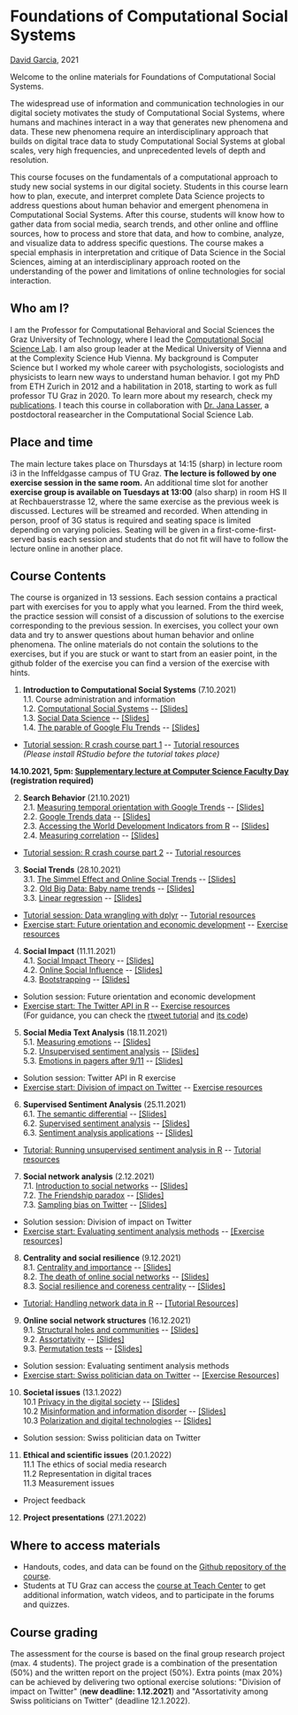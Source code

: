 # Foundations of Computational Social Systems
[David Garcia](http://dgarcia.eu), 2021

Welcome to the online materials for Foundations of Computational Social Systems.

The widespread use of information and communication technologies in our digital society motivates the study of Computational Social Systems, where humans and machines interact in a way that generates new phenomena and data. These new phenomena require an interdisciplinary approach that builds on digital trace data to study Computational Social Systems at global scales, very high frequencies, and unprecedented levels of depth and resolution.

This course focuses on the fundamentals of a computational approach to study new social systems in our digital society. Students in this course learn how to plan, execute, and interpret complete Data Science projects to address questions about human behavior and emergent phenomena in Computational Social Systems. After this course, students will know how to gather data from social media, search trends, and other online and offline sources, how to process and store that data, and how to combine, analyze, and visualize data to address specific questions. The course makes a special emphasis in interpretation and critique of Data Science in the Social Sciences, aiming at an interdisciplinary approach rooted on the understanding of the power and limitations of online technologies for social interaction.

## Who am I?

I am the Professor for Computational Behavioral and Social Sciences the Graz University of Technology, where I lead the [Computational Social Science Lab](http://www.csslab.at). I am also group leader at the Medical University of Vienna and at the Complexity Science Hub Vienna. My background is Computer Science but I worked my whole career with psychologists, sociologists and physicists to learn new ways to understand human behavior. I got my PhD from ETH Zurich in 2012 and a habilitation in 2018, starting to work as full professor TU Graz in 2020. To learn more about my research, check my [publications](https://dgarcia.eu/full-publication-list/). I teach this course in collaboration with [Dr. Jana Lasser](https://janalasser.at/), a postdoctoral reasearcher in the Computational Social Science Lab.

## Place and time

The main lecture takes place on Thursdays at 14:15 (sharp) in lecture room i3 in the Inffeldgasse campus of TU Graz. **The lecture is followed by one exercise session in the same room.** An additional time slot for another **exercise group is available on Tuesdays at 13:00** (also sharp) in room HS II at Rechbauerstrasse 12, where the same exercise as the previous week is discussed. Lectures will be streamed and recorded. When attending in person, proof of 3G status is required and seating space is limited depending on varying policies. Seating will be given in a first-come-first-served basis each session and students that do not fit will have to follow the lecture online in another place.

## Course Contents

The course is organized in 13 sessions. Each session contains a practical part with exercises for you to apply what you learned. From the third week, the practice session will consist of a discussion of solutions to the exercise corresponding to the previous session. In exercises, you collect your own data and try to answer questions about human behavior and online phenomena. The online materials do not contain the solutions to the exercises, but if you are stuck or want to start from an easier point, in the github folder of the exercise you can find a version of the exercise with hints.

1. **Introduction to Computational Social Systems**  (7.10.2021)  
1.1. Course administration and information  
1.2. [Computational Social Systems](https://dgarcia-eu.github.io/FoundationsOfCSS/01_Introduction/011_ComputationalSocialSystems/ComputationalSocialSystems) -- [[Slides]](https://dgarcia-eu.github.io/FoundationsOfCSS/01_Introduction/011_ComputationalSocialSystems/Slides/ComputationalSocialSystems_Slides.html)  
1.3. [Social Data Science](https://dgarcia-eu.github.io/FoundationsOfCSS/01_Introduction/012_SocialDataScience/SocialDataScience) -- [[Slides]](https://dgarcia-eu.github.io/FoundationsOfCSS/01_Introduction/012_SocialDataScience/Slides/Introduction_Slides.html)    
1.4. [The parable of Google Flu Trends](https://dgarcia-eu.github.io/FoundationsOfCSS/01_Introduction/014_GoogleFluTrends/GoogleFluTrends) -- [[Slides]](https://dgarcia-eu.github.io/FoundationsOfCSS/01_Introduction/014_GoogleFluTrends/Slides/GoogleFluTrends_Slides.html)  
- [Tutorial session: R crash course part 1](https://dgarcia-eu.github.io/FoundationsOfCSS/01_Introduction/015_RCrashCourse/RCrashCourse) -- [Tutorial resources](https://downgit.github.io/#/home?url=https://github.com/dgarcia-eu/FoundationsOfCSS/tree/master/01_Introduction/015_RCrashCourse)  
*(Please install RStudio before the tutorial takes place)*

**14.10.2021, 5pm: [Supplementary lecture at Computer Science Faculty Day](https://csbme.tugraz.at/go/facultyday/) (registration required)**

2. **Search Behavior** (21.10.2021)  
2.1. [Measuring temporal orientation with Google Trends](https://dgarcia-eu.github.io/FoundationsOfCSS/02_Search/021_TemporalOrientation/TemporalOrientationGtrends.html) -- [[Slides]](https://dgarcia-eu.github.io/FoundationsOfCSS/02_Search/021_TemporalOrientation/Slides/TemporalOrientationGtrends_Slides.html)     
2.2. [Google Trends data](https://dgarcia-eu.github.io/FoundationsOfCSS/02_Search/022_gtrendsR/gtrendsR.html) -- [[Slides]](https://dgarcia-eu.github.io/FoundationsOfCSS/02_Search/022_gtrendsR/Slides/GTrendsR_Slides.html)    
2.3. [Accessing the World Development Indicators from R](https://dgarcia-eu.github.io/FoundationsOfCSS/02_Search/023_WDI/WDI.html) -- [[Slides]](https://dgarcia-eu.github.io/FoundationsOfCSS/02_Search/023_WDI/Slides/WDI_Slides.html)     
2.4. [Measuring correlation](https://dgarcia-eu.github.io/FoundationsOfCSS/02_Search/024_Correlation/MeasuringCorrelation.html) -- [[Slides]](https://dgarcia-eu.github.io/FoundationsOfCSS/02_Search/024_Correlation/Slides/MeasuringCorrelation_Slides.html)   
- [Tutorial session: R crash course part 2](https://dgarcia-eu.github.io/FoundationsOfCSS/01_Introduction/015_RCrashCourse/RCrashCourse) -- [Tutorial resources](https://downgit.github.io/#/home?url=https://github.com/dgarcia-eu/FoundationsOfCSS/tree/master/01_Introduction/015_RCrashCourse)

3. **Social Trends** (28.10.2021)  
3.1. [The Simmel Effect and Online Social Trends](https://dgarcia-eu.github.io/FoundationsOfCSS/03_SocialTrends/031_SimmelEffect/SimmelEffect.html) -- [[Slides]](https://dgarcia-eu.github.io/FoundationsOfCSS/03_SocialTrends/031_SimmelEffect/Slides/SimmelEffect_Slides.html)  
3.2. [Old Big Data: Baby name trends](https://dgarcia-eu.github.io/FoundationsOfCSS/03_SocialTrends/033_BabyNameTrends/BabyNameTrends.html) -- [[Slides]](https://dgarcia-eu.github.io/FoundationsOfCSS/03_SocialTrends/033_BabyNameTrends/Slides/BabyNameTrends_Slides.html)  
3.3. [Linear regression](https://dgarcia-eu.github.io/FoundationsOfCSS/03_SocialTrends/034_LinearRegression/LinearRegression.html) -- [[Slides]](https://dgarcia-eu.github.io/FoundationsOfCSS/03_SocialTrends/034_LinearRegression/Slides/LinearRegression_Slides.html)  
- [Tutorial session: Data wrangling with dplyr](https://dgarcia-eu.github.io/FoundationsOfCSS/03_SocialTrends/035_dplyrTutorial/dplyr.html) -- [Tutorial resources](https://downgit.github.io/#/home?url=https://github.com/dgarcia-eu/FoundationsOfCSS/tree/master/03_SocialTrends/035_dplyrTutorial)  
- [Exercise start: Future orientation and economic development](https://dgarcia-eu.github.io/FoundationsOfCSS/03_SocialTrends/036_FOIExercise/GDP_FOI.html) -- [Exercise resources](https://downgit.github.io/#/home?url=https://github.com/dgarcia-eu/FoundationsOfCSS/tree/master/03_SocialTrends/036_FOIExercise) 

4. **Social Impact** (11.11.2021)  
4.1. [Social Impact Theory](https://dgarcia-eu.github.io/FoundationsOfCSS/04_SocialImpact/041_SocialImpactTheory/SIT.html) -- [[Slides]](https://dgarcia-eu.github.io/FoundationsOfCSS/04_SocialImpact/041_SocialImpactTheory/Slides/SIT_Slides.html)   
4.2. [Online Social Influence](https://dgarcia-eu.github.io/FoundationsOfCSS/04_SocialImpact/042_OnlineInfluence/OnlineInfluence.html) -- [[Slides]](https://dgarcia-eu.github.io/FoundationsOfCSS/04_SocialImpact/042_OnlineInfluence/Slides/OnlineInfluence_Slides.html)  
4.3. [Bootstrapping](https://dgarcia-eu.github.io/FoundationsOfCSS/04_SocialImpact/043_Bootstrapping/Bootstrapping.html) -- [[Slides]](https://dgarcia-eu.github.io/FoundationsOfCSS/04_SocialImpact/043_Bootstrapping/Slides/Bootstrapping_Slides.html)
- Solution session: Future orientation and economic development
- [Exercise start: The Twitter API in R](https://dgarcia-eu.github.io/FoundationsOfCSS/04_SocialImpact/044_TwitterAPIExercise/TwitterAPI.html) -- [Exercise resources](https://downgit.github.io/#/home?url=https://github.com/dgarcia-eu/FoundationsOfCSS/tree/master/04_SocialImpact/044_TwitterAPIExercise)   
(For guidance, you can check the [rtweet tutorial](https://dgarcia-eu.github.io/FoundationsOfCSS/04_SocialImpact/046_rtweet/rtweet.html) and [its code](https://downgit.github.io/#/home?url=https://github.com/dgarcia-eu/FoundationsOfCSS/tree/master/04_SocialImpact/046_rtweet))

5. **Social Media Text Analysis** (18.11.2021)  
5.1. [Measuring emotions](https://dgarcia-eu.github.io/FoundationsOfCSS/05_TextAnalysis/051_MeasuringEmotions/Emotions.html) -- [[Slides]](https://dgarcia-eu.github.io/FoundationsOfCSS/05_TextAnalysis/051_MeasuringEmotions/Slides/Emotions_Slides.html)  
5.2. [Unsupervised sentiment analysis](https://dgarcia-eu.github.io/FoundationsOfCSS/05_TextAnalysis/052_UnsupervisedSentimentAnalysis/UnsupervisedSentimentAnalysis.html) -- [[Slides]](https://dgarcia-eu.github.io/FoundationsOfCSS/05_TextAnalysis/052_UnsupervisedSentimentAnalysis/Slides/UnsupervisedSentimentAnalysis_Slides.html)    
5.3. [Emotions in pagers after 9/11](https://dgarcia-eu.github.io/FoundationsOfCSS/05_TextAnalysis/053_PagerEmotions/PagerEmotions.html) -- [[Slides]](https://dgarcia-eu.github.io/FoundationsOfCSS/05_TextAnalysis/053_PagerEmotions/Slides/PagerEmotions_Slides.html)    
- Solution session: Twitter API in R exercise
- [Exercise start: Division of impact on Twitter](https://dgarcia-eu.github.io/FoundationsOfCSS/04_SocialImpact/045_SITTwitter/SIT_Twitter.html) -- [Exercise resources](https://downgit.github.io/#/home?url=https://github.com/dgarcia-eu/FoundationsOfCSS/tree/master/04_SocialImpact/045_SITTwitter) 


6. **Supervised Sentiment Analysis** (25.11.2021)  
6.1. [The semantic differential](https://dgarcia-eu.github.io/FoundationsOfCSS/06_SentimentAnalysis/061_SemanticDifferential/SemanticDifferential.html) -- [[Slides]](https://dgarcia-eu.github.io/FoundationsOfCSS/06_SentimentAnalysis/061_SemanticDifferential/Slides/SemanticDifferential_Slides.html)  
6.2. [Supervised sentiment analysis](https://dgarcia-eu.github.io/FoundationsOfCSS/06_SentimentAnalysis/062_SupervisedSentimentAnalysis/SupervisedSentimentAnalysis.html) -- [[Slides]](https://dgarcia-eu.github.io/FoundationsOfCSS/06_SentimentAnalysis/062_SupervisedSentimentAnalysis/Slides/SupervisedSentimentAnalysis_Slides.html)  
6.3. [Sentiment analysis applications](https://dgarcia-eu.github.io/FoundationsOfCSS/06_SentimentAnalysis/063_SentimentAnalysisApplications/Slides/SentimentApplications_Slides.html) -- [[Slides]](https://dgarcia-eu.github.io/FoundationsOfCSS/06_SentimentAnalysis/063_SentimentAnalysisApplications/Slides/SentimentApplications_Slides.html)  
- [Tutorial: Running unsupervised sentiment analysis in R](https://dgarcia-eu.github.io/FoundationsOfCSS/06_SentimentAnalysis/064_UnsupervisedToolsR/UnsupervisedToolsR.html) -- [Tutorial resources](https://downgit.github.io/#/home?url=https://github.com/dgarcia-eu/FoundationsOfCSS/tree/master/06_SentimentAnalysis/064_UnsupervisedToolsR)

7. **Social network analysis** (2.12.2021)  
7.1. [Introduction to social networks](https://dgarcia-eu.github.io/FoundationsOfCSS/07_SNA/071_SNAIntro/SNAIntro.html) -- [[Slides]](https://dgarcia-eu.github.io/FoundationsOfCSS/07_SNA/071_SNAIntro/Slides/SNAIntro_Slides.html)  
7.2. [The Friendship paradox](https://dgarcia-eu.github.io/FoundationsOfCSS/07_SNA/072_FriendshipParadox/FriendshipParadox.html) -- [[Slides]](https://dgarcia-eu.github.io/FoundationsOfCSS/07_SNA/072_FriendshipParadox/Slides/FriendshipParadox_Slides.html)    
7.3. [Sampling bias on Twitter](https://dgarcia-eu.github.io/FoundationsOfCSS/07_SNA/073_TwitterOpinions/TwitterOpinions.html) -- [[Slides]](https://dgarcia-eu.github.io/FoundationsOfCSS/07_SNA/073_TwitterOpinions/Slides/TwitterOpinions_Slides.html)    
- Solution session:  Division of impact on Twitter
- [Exercise start: Evaluating sentiment analysis methods](https://dgarcia-eu.github.io/FoundationsOfCSS/06_SentimentAnalysis/065_SentimentEvaluation/SentimentEvaluation.html) -- [[Exercise resources]](https://downgit.github.io/#/home?url=https://github.com/dgarcia-eu/FoundationsOfCSS/tree/master/06_SentimentAnalysis/065_SentimentEvaluation)  

8. **Centrality and social resilience** (9.12.2021)  
8.1. [Centrality and importance](https://dgarcia-eu.github.io/FoundationsOfCSS/08_Centrality/081_Centrality/Centrality.html) -- [[Slides]](https://dgarcia-eu.github.io/FoundationsOfCSS/08_Centrality/081_Centrality/Slides/Centrality_Slides.html)   
8.2. [The death of online social networks](https://dgarcia-eu.github.io/FoundationsOfCSS/08_Centrality/082_SocialNetworkDeath/SocialNetworkDeath.html) -- [[Slides]](https://dgarcia-eu.github.io/FoundationsOfCSS/08_Centrality/082_SocialNetworkDeath/Slides/SocialNetworkDeath_Slides.html)  
8.3. [Social resilience and coreness centrality](https://dgarcia-eu.github.io/FoundationsOfCSS/08_Centrality/083_SocialResilience/SocialResilience.html) -- [[Slides]](https://dgarcia-eu.github.io/FoundationsOfCSS/08_Centrality/083_SocialResilience/Slides/SocialResilience_Slides.html)  
- [Tutorial: Handling network data in R](https://dgarcia-eu.github.io/FoundationsOfCSS/08_Centrality/084_Tidygraph/tidygraph.html) -- [[Tutorial Resources]](https://downgit.github.io/#/home?url=https://github.com/dgarcia-eu/FoundationsOfCSS/tree/master/08_Centrality/084_Tidygraph)

9. **Online social network structures** (16.12.2021)  
9.1. [Structural holes and communities](https://dgarcia-eu.github.io/FoundationsOfCSS/09_SocialNetworkStructures/091_StructuralHoles/StructuralHoles.html) -- [[Slides]](https://dgarcia-eu.github.io/FoundationsOfCSS/09_SocialNetworkStructures/091_StructuralHoles/Slides/StructuralHoles_Slides.html)    
9.2. [Assortativity](https://dgarcia-eu.github.io/FoundationsOfCSS/09_SocialNetworkStructures/092_Assortativity/Assortativity.html) -- [[Slides]](https://dgarcia-eu.github.io/FoundationsOfCSS//09_SocialNetworkStructures/092_Assortativity/Slides/Assortativity_Slides.html)   
9.3. [Permutation tests](https://dgarcia-eu.github.io/FoundationsOfCSS/09_SocialNetworkStructures/093_PermutationTests/PermutationTests.html) -- [[Slides]](https://dgarcia-eu.github.io/FoundationsOfCSS/09_SocialNetworkStructures/093_PermutationTests/Slides/PermutationTests_Slides.html)    
- Solution session: Evaluating sentiment analysis methods
- [Exercise start: Swiss politician data on Twitter](https://dgarcia-eu.github.io/FoundationsOfCSS/09_SocialNetworkStructures/094_PoliticianAssortativity/PoliticianAssortativity.html) -- [[Exercise Resources]](https://downgit.github.io/#/home?url=https://github.com/dgarcia-eu/FoundationsOfCSS/tree/master/09_SocialNetworkStructures/094_PoliticianAssortativity)  

10. **Societal issues**  (13.1.2022)  
10.1 [Privacy in the digital society](https://dgarcia-eu.github.io/FoundationsOfCSS/10_SocietalIssues/101_Privacy/Privacy.html) -- [[Slides]](https://dgarcia-eu.github.io/FoundationsOfCSS/10_SocietalIssues/101_Privacy/Slides/Privacy_Slides.html)    
10.2 [Misinformation and information disorder](https://dgarcia-eu.github.io/FoundationsOfCSS/10_SocietalIssues/102_Misinformation/Misinformation.html) -- [[Slides]](https://dgarcia-eu.github.io/FoundationsOfCSS/10_SocietalIssues/102_Misinformation/Slides/Misinformation_Slides.html)  
10.3 [Polarization and digital technologies](https://dgarcia-eu.github.io/FoundationsOfCSS/10_SocietalIssues/103_Polarization/Polarization.html) -- [[Slides]](https://dgarcia-eu.github.io/FoundationsOfCSS/10_SocietalIssues/103_Polarization/Slides/Polarization_Slides.html)   
- Solution session: Swiss politician data on Twitter  


11. **Ethical and scientific issues** (20.1.2022)  
11.1 The ethics of social media research  
11.2 Representation in digital traces  
11.3 Measurement issues  
- Project feedback

12. **Project presentations** (27.1.2022)  

## Where to access materials

- Handouts, codes, and data can be found on the [Github repository of the course](https://github.com/dgarcia-eu/FoundationsOfCSS).
- Students at TU Graz can access the [course at Teach Center](https://tc.tugraz.at/main/course/view.php?id=4072) to get additional information, watch videos, and to participate in the forums and quizzes.

## Course grading

The assessment for the course is based on the final group research project (max. 4 students). The project grade is a combination of the presentation (50%) and the written report on the project (50%). Extra points (max 20%)  can be achieved by delivering two optional exercise solutions: "Division of impact on Twitter" (**new deadline: 1.12.2021**) and "Assortativity among Swiss politicians on Twitter" (deadline 12.1.2022).
